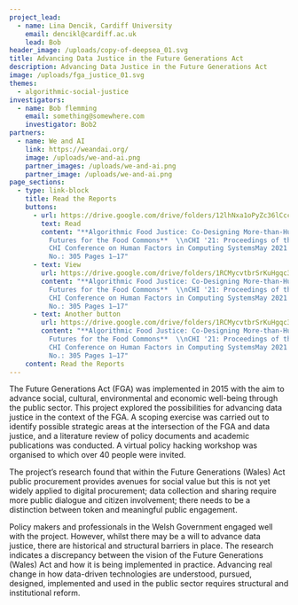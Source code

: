 ```yaml
---
project_lead:
  - name: Lina Dencik, Cardiff University
    email: dencikl@cardiff.ac.uk
    lead: Bob
header_image: /uploads/copy-of-deepsea_01.svg
title: Advancing Data Justice in the Future Generations Act
description: Advancing Data Justice in the Future Generations Act
image: /uploads/fga_justice_01.svg
themes:
  - algorithmic-social-justice
investigators:
  - name: Bob flemming
    email: something@somewhere.com
    investigator: Bob2
partners:
  - name: We and AI
    link: https://weandai.org/
    image: /uploads/we-and-ai.png
    partner_images: /uploads/we-and-ai.png
    partner_image: /uploads/we-and-ai.png
page_sections:
  - type: link-block
    title: Read the Reports
    buttons:
      - url: https://drive.google.com/drive/folders/12lhNxa1oPyZc36lCccyMBQTfuFpRC2-q?usp=sharing
        text: Read
        content: "**Algorithmic Food Justice: Co-Designing More-than-Human Blockchain
          Futures for the Food Commons**  \\nCHI '21: Proceedings of the 2021
          CHI Conference on Human Factors in Computing SystemsMay 2021 Article
          No.: 305 Pages 1–17"
      - text: View
        url: https://drive.google.com/drive/folders/1RCMycvtbrSrKuHgqc3JOFxmauKCpPv51?usp=sharing
        content: "**Algorithmic Food Justice: Co-Designing More-than-Human Blockchain
          Futures for the Food Commons**  \\nCHI '21: Proceedings of the 2021
          CHI Conference on Human Factors in Computing SystemsMay 2021 Article
          No.: 305 Pages 1–17"
      - text: Another button
        url: https://drive.google.com/drive/folders/1RCMycvtbrSrKuHgqc3JOFxmauKCpPv51?usp=sharing
        content: "**Algorithmic Food Justice: Co-Designing More-than-Human Blockchain
          Futures for the Food Commons**  \\nCHI '21: Proceedings of the 2021
          CHI Conference on Human Factors in Computing SystemsMay 2021 Article
          No.: 305 Pages 1–17"
    content: Read the Reports
---
```

The Future Generations Act (FGA) was implemented in 2015 with the aim to advance social, cultural, environmental and economic well-being through the public sector. This project explored the possibilities for advancing data justice in the context of the FGA. A scoping exercise was carried out to identify possible strategic areas at the intersection of the FGA and data justice, and a literature review of policy documents and academic publications was conducted. A virtual policy hacking workshop was organised to which over 40 people were invited.

The project’s research found that within the Future Generations (Wales) Act public procurement provides avenues for social value but this is not yet widely applied to digital procurement; data collection and sharing require more public dialogue and citizen involvement; there needs to be a distinction between token and meaningful public engagement.

Policy makers and professionals in the Welsh Government engaged well with the project. However, whilst there may be a will to advance data justice, there are historical and structural barriers in place. The research indicates a discrepancy between the vision of the Future Generations (Wales) Act and how it is being implemented in practice. Advancing real change in how data-driven technologies are understood, pursued, designed, implemented and used in the public sector requires structural and institutional reform.